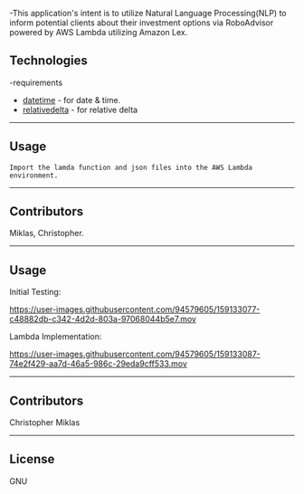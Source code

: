 -This application's intent is to utilize Natural Language Processing(NLP) to inform potential clients about their investment options via RoboAdvisor powered by AWS Lambda utilizing Amazon Lex.

## Technologies
-requirements

- [datetime](https://pypi.org/project/datetime/) - for date & time.
- [relativedelta](https://pypi.org/project/python-dateutil/) - for relative delta

---							
## Usage

	Import the lamda function and json files into the AWS Lambda environment. 
---					

## Contributors
 
Miklas, Christopher.   

---

## Usage

Initial Testing:

https://user-images.githubusercontent.com/94579605/159133077-c48882db-c342-4d2d-803a-97068044b5e7.mov


Lambda Implementation:

https://user-images.githubusercontent.com/94579605/159133087-74e2f429-aa7d-46a5-986c-29eda9cff533.mov


---

## Contributors

Christopher Miklas

---

## License

GNU
